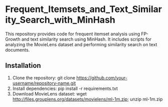 # Frequent_Itemsets_and_Text_Similarity_Search_with_MinHash

This repository provides code for frequent itemset analysis using FP-Growth and text similarity search using MinHash. It includes scripts for analyzing the MovieLens dataset and performing similarity search on text documents.

## Installation
1. Clone the repository: git clone https://github.com/your-username/repository-name.git
2. Install dependencies: pip install -r requirements.txt
3. Download MovieLens dataset: wget http://files.grouplens.org/datasets/movielens/ml-1m.zip; unzip ml-1m.zip

